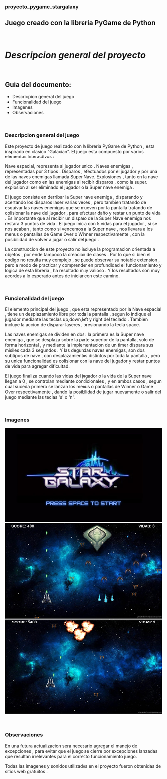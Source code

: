### proyecto_pygame_stargalaxy


## Juego creado con la libreria PyGame de Python 

&nbsp;
# ***Descripcion general del proyecto***


&nbsp;
## **Guia del documento:**

* Descricpion general del juego
* Funcionalidad del juego
* Imagenes
* Observaciones


&nbsp;
### **Descripcion general del juego** 

Este proyecto de juego realizado con la libreria PyGame de Python , esta inspirado en clasico "Galaxian".
El juego esta compuesto por varios elementos interactivos :

Nave espacial, representa al jugador unico .
Naves enemigas , representadas por 3 tipos .
Disparos , efectuados por el jugador y por una de las naves enemigas llamada Super Nave.
Explosiones , tanto en la nave del jugador como en las enemigas al recibir disparos , como la super. explosion al ser eliminado el jugador o la Super nave enemiga .

El juego consiste en derribar la Super nave enemiga , disparando y acertando los disparos laser varias veces , pero tambien tratando de esquivar las naves enemigas que se mueven por la pantalla tratando de colisionar la nave del jugador , para efectuar daño y restar un punto de vida . Es importante que al recibir un disparo de la Super Nave enemiga nos restara 3 puntos de vida .
El juego inicia con 5 vidas para el jugador , si se nos acaban , tanto como si vencemos a la Super nave , nos llevara a los menus o pantallas de Game Over o Winner respectivamente , con la posibilidad de volver a jugar o salir del juego .

La construccion de este proyecto no incluye la programacion orientada a objetos , por ende tampoco la creacion de clases . Por lo que si bien el codigo no resulta muy complejo , se puede observar su notable extension , pero a modo de practicar y comprender en profundidad el funcionamiento y logica de esta libreria , ha resultado muy valioso . Y los resultados son muy acordes a lo esperado antes de iniciar con este camino. 


&nbsp;
### **Funcionalidad del juego**

El elemento principal del juego , que esta representado por la Nave espacial , tiene un desplazamiento libre por toda la pantalla , segun lo indique el jugador mediante las teclas up,down,left y right del teclado . Tambien incluye la accion de disparar laseres , presionando la tecla space.

Las naves enemigas se dividen en dos : la primera es la Super nave enemiga , que se desplaza sobre la parte superior de la pantalla, solo de forma horizontal , y mediante la implementacion de un timer dispara sus misiles cada 3 segundos .
Y las degundas naves enemigas, son dos subtipos de nave , con desplazamientos distintos por toda la pantalla , pero su unica funcionalidad es colisionar con la nave del jugador y restar puntos de vida  para agregar dificultad.

El juego finaliza cuando las vidas del jugador o la vida de la Super nave llegan a 0 , se controlan mediante condicionales , y en ambos casos , segun cual suceda primero se lanzan los menus o pantallas de Winner o Game Over respectivamente , dando la posibilidad de jugar nuevamente o salir del juego mediante las teclas 's' o 'n'. 


&nbsp;
### **Imagenes**
![Imagen_muestra](https://github.com/marianoLaclau/proyecto_pygame_stargalaxy/blob/main/img_muestra/zstart.jpg)
![Imagen_muestra](https://github.com/marianoLaclau/proyecto_pygame_stargalaxy/blob/main/img_muestra/img_muestra.jpg)
![Imagen_muestra](https://github.com/marianoLaclau/proyecto_pygame_stargalaxy/blob/main/img_muestra/img_muestra2.jpg)


&nbsp;
### **Observaciones**

En una futura actualizacion sera necesario agregar el manejo de excepciones , para evitar que el juego se cierre por excepciones lanzadas que resultan irrelevantes para el correcto funcionamiento juego.

Todas las imagenes y sonidos utilizados en el proyecto fueron obtenidas de sitios web gratuitos .
